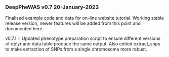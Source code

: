 ### DeepPheWAS v0.7 20-January-2023
Finalised example code and data for on-line website tutorial. Working stable release version, newer features will be added from this point and documented here.

v0.7.1 = Updated phenotype preparation script to ensure different versions of dplyr and data.table produce the same output. Also edited extract_snps to make extraction of SNPs from a single chromosome more robust.
